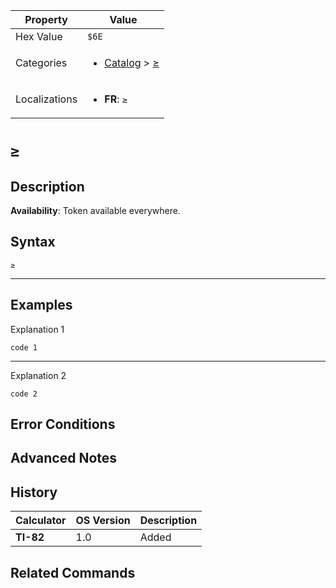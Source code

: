 | Property      | Value |
|---------------|-------|
| Hex Value     | `$6E`|
| Categories    | <ul><li>[Catalog](<../categories/Catalog.md>) > [≥](<../categories/Catalog.md#≥>)</li></ul> |
| Localizations | <ul><li><b>FR</b>: `≥`</li></ul> |

# `≥`

## Description



<b>Availability</b>: Token available everywhere.

## Syntax
`≥`

<hr>

## Examples

Explanation 1
```ti-basic
code 1
```
---
Explanation 2
```ti-basic
code 2
```

## Error Conditions


## Advanced Notes


## History
| Calculator | OS Version | Description |
|------------|------------|-------------|
| <b>TI-82</b> | 1.0 | Added

## Related Commands

    